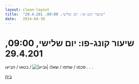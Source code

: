 ```yaml
---
layout: clean-layout
title:  "שיעור קונג-פו: יום שלישי, 09:00, 29.4.201"
date:   2014-04-30
---
```

# שיעור קונג-פו: יום שלישי, 09:00, 29.4.201 
סכמו / שתפו / שאלו <img src="http://www.timg.co.il/tapuzForum/images/Emo106.gif" alt="|גביע|"> / בטאו / הביעו . . .

<a href="javascript:history.back()">בית</a>